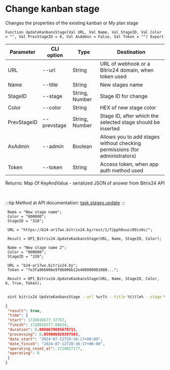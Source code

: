 ﻿---
sidebar_position: 2
---

# Change kanban stage
 Changes the properties of the existing kanban or My plan stage



`Function UpdateKanbansStage(Val URL, Val Name, Val StageID, Val Color = "", Val PrevStageID = 0, Val AsAdmin = False, Val Token = "") Export`

 | Parameter | CLI option | Type | Destination |
 |-|-|-|-|
 | URL | --url | String | URL of webhook or a Bitrix24 domain, when token used |
 | Name | --title | String | New stages name |
 | StageID | --stage | String, Number | Stage ID for change |
 | Color | --color | String | HEX of new stage color |
 | PrevStageID | --prevstage | String, Number | Stage ID, after which the selected stage should be inserted |
 | AsAdmin | --admin | Boolean | Allows you to add stages without checking permissions (for administrators) |
 | Token | --token | String | Access token, when app auth method used |

 
 Returns: Map Of KeyAndValue - serialized JSON of answer from Bitrix24 API

<br/>

:::tip
Method at API documentation: [task.stages.update](https://dev.1c-bitrix.ru/rest_help/tasks/task/kanban/task_stages_update.php)
:::
<br/>


```bsl title="Code example"
 Name = "New stage name";
 Color = "000000";
 StageID = "318";
 
 URL = "https://b24-ar17wx.bitrix24.by/rest/1/f2pph8uucc89is6c/";
 
 Result = OPI_Bitrix24.UpdateKanbansStage(URL, Name, StageID, Color);
 
 Name = "New stage name 2";
 Color = "000000";
 StageID = "320";
 
 URL = "b24-ar17wx.bitrix24.by";
 Token = "fe3fa966006e9f06006b12e400000001000...";
 
 Result = OPI_Bitrix24.UpdateKanbansStage(URL, Name, StageID, Color, 6, True, Token);
```
	


```sh title="CLI command example"
 
 oint bitrix24 UpdateKanbansStage --url %url% --title %title% --stage %stage% --color %color% --prevstage %prevstage% --admin %admin% --token %token%

```

```json title="Result"
{
 "result": true,
 "time": {
 "start": 1720816577.57757,
 "finish": 1720816577.66624,
 "duration": 0.0886678695678711,
 "processing": 0.059006929397583,
 "date_start": "2024-07-12T20:36:17+00:00",
 "date_finish": "2024-07-12T20:36:17+00:00",
 "operating_reset_at": 1720817177,
 "operating": 0
 }
}
```
